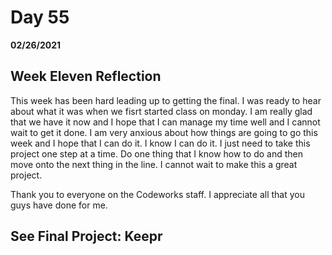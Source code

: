# Day 55
__02/26/2021__

## Week Eleven Reflection

This week has been hard leading up to getting the final. I was ready to hear about what it was when we fisrt started class on monday. I am really glad that we have it now and I hope that I can manage my time well and I cannot wait to get it done. I am very anxious about how things are going to go this week and I hope that I can do it. I know I can do it. I just need to take this project one step at a time. Do one thing that I know how to do and then move onto the next thing in the line. I cannot wait to make this a great project. 

Thank you to everyone on the Codeworks staff. I appreciate all that you guys have done for me.


## See Final Project: Keepr

